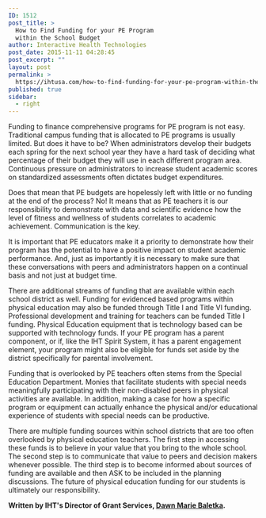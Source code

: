 ```yaml
---
ID: 1512
post_title: >
  How to Find Funding for your PE Program
  within the School Budget
author: Interactive Health Technologies
post_date: 2015-11-11 04:28:45
post_excerpt: ""
layout: post
permalink: >
  https://ihtusa.com/how-to-find-funding-for-your-pe-program-within-the-school-budget/
published: true
sidebar:
  - right
---
```

Funding to finance comprehensive programs for PE program is not easy. Traditional campus funding that is allocated to PE programs is usually limited. But does it have to be? When administrators develop their budgets each spring for the next school year they have a hard task of deciding what percentage of their budget they will use in each different program area. Continuous pressure on administrators to increase student academic scores on standardized assessments often dictates budget expenditures.

Does that mean that PE budgets are hopelessly left with little or no funding at the end of the process? No! It means that as PE teachers it is our responsibility to demonstrate with data and scientific evidence how the level of fitness and wellness of students correlates to academic achievement. Communication is the key.

<!--more-->

It is important that PE educators make it a priority to demonstrate how their program has the potential to have a positive impact on student academic performance. And, just as importantly it is necessary to make sure that these conversations with peers and administrators happen on a continual basis and not just at budget time.

There are additional streams of funding that are available within each school district as well. Funding for evidenced based programs within physical education may also be funded through Title I and Title VI funding. Professional development and training for teachers can be funded Title I funding. Physical Education equipment that is technology based can be supported with technology funds. If your PE program has a parent component, or if, like the IHT Spirit System, it has a parent engagement element, your program might also be eligible for funds set aside by the district specifically for parental involvement.

Funding that is overlooked by PE teachers often stems from the Special Education Department. Monies that facilitate students with special needs meaningfully participating with their non-disabled peers in physical activities are available. In addition, making a case for how a specific program or equipment can actually enhance the physical and/or educational experience of students with special needs can be productive.

There are multiple funding sources within school districts that are too often overlooked by physical education teachers. The first step in accessing these funds is to believe in your value that you bring to the whole school. The second step is to communicate that value to peers and decision makers whenever possible. The third step is to become informed about sources of funding are available and then ASK to be included in the planning discussions. The future of physical education funding for our students is ultimately our responsibility.

<strong>Written by IHT's Director of Grant Services, <a href="https://ihtusa.com/core-team/dawn-marie-baletka/" target="_blank">Dawn Marie Baletka</a>.</strong>
